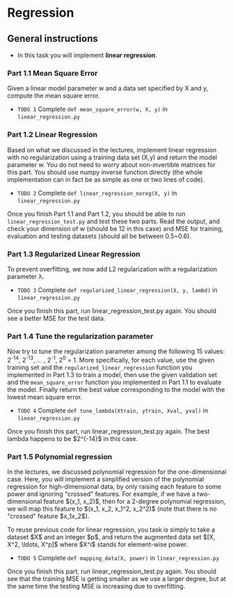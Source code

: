 Regression
====================================================

General instructions
----------------------------------------------------

-   In this task you will implement **linear regression**.

### Part 1.1 Mean Square Error

Given a linear model parameter w and a data set specified by X
and y, compute the mean square error.

-   `TODO 1` Complete `def mean_square_error(w, X, y)` in
    `linear_regression.py`

### Part 1.2 Linear Regression

Based on what we discussed in the lectures, implement linear regression
with no regularization using a training data set (X,y) and return
the model parameter w. You do not need to worry about non-invertible
matrices for this part. You should use numpy inverse function directly
(the whole implementation can in fact be as simple as one or two lines
of code).

-   `TODO 2` Complete `def linear_regression_noreg(X, y)` in
    `linear_regression.py`

Once you finish Part 1.1 and Part 1.2, you should be able to run
`linear_regression_test.py` and test these two parts. Read the output,
and check your dimension of w (should be 12 in this case) and MSE
for training, evaluation and testing datasets (should all be between
0.5\~0.6).

### Part 1.3 Regularized Linear Regression

To prevent overfitting, we now add L2 regularization with a
regularization parameter λ.

-   `TODO 3` Complete `def regularized_linear_regression(X, y, lambd)`
    in `linear_regression.py`

Once you finish this part, run linear\_regression\_test.py again. You
should see a better MSE for the test data.

### Part 1.4 Tune the regularization parameter

Now try to tune the regularization parameter among the following 15
values: 2<sup>-14</sup>, 2<sup>-13</sup>, ... , 2<sup>-1</sup>, 2<sup>0</sup> = 1. More
specifically, for each value, use the given training set and the
`regularized_linear_regression` function you implemented in Part 1.3 to
train a model, then use the given validation set and the
`mean_square_error` function you implemented in Part 1.1 to evaluate the
model. Finally return the best value corresponding to the model with the
lowest mean square error.

-   `TODO 4` Complete `def tune_lambda(Xtrain, ytrain, Xval, yval)` in
    `linear_regression.py`

Once you finish this part, run linear\_regression\_test.py again. The
best lambda happens to be \$2\^{-14}\$ in this case.

### Part 1.5 Polynomial regression

In the lectures, we discussed polynomial regression for the
one-dimensional case. Here, you will implement a simplified version of
the polynomial regression for high-dimensional data, by only raising
each feature to some power and ignoring \"crossed\" features. For
example, if we have a two-dimensional feature \$(x\_1, x\_2)\$, then for
a 2-degree polynomial regression, we will map this feature to \$(x\_1,
x\_2, x\_1\^2, x\_2\^2)\$ (note that there is no \"crossed\" feature
\$x\_1x\_2\$).

To reuse previous code for linear regression, you task is simply to take
a dataset \$X\$ and an integer \$p\$, and return the augmented data set
\$\[X, X\^2, \\ldots, X\^p\]\$ where \$X\^i\$ stands for element-wise
power.

-   `TODO 5` Complete `def mapping_data(X, power)` in
    `linear_regression.py`

Once you finish this part, run linear\_regression\_test.py again. You
should see that the training MSE is getting smaller as we use a larger
degree, but at the same time the testing MSE is increasing due to
overfitting.
